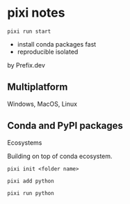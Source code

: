# pixi notes

`pixi run start`

- install conda packages fast
- reproducible isolated

by Prefix.dev

## Multiplatform

Windows, MacOS, Linux

## Conda and PyPI packages

Ecosystems

Building on top of conda ecosystem.

`pixi init <folder name>`

`pixi add python`

`pixi run python`
